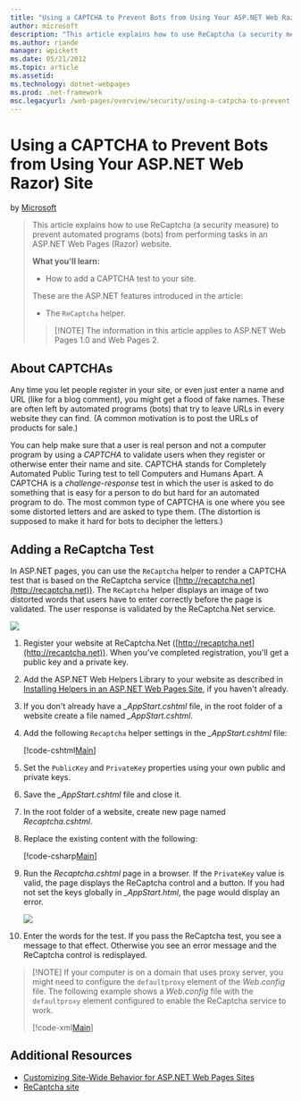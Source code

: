 ```yaml
---
title: "Using a CAPTCHA to Prevent Bots from Using Your ASP.NET Web Razor) Site | Microsoft Docs"
author: microsoft
description: "This article explains how to use ReCaptcha (a security measure) to prevent automated programs (bots) from performing tasks in an ASP.NET Web Pages (Razor) we..."
ms.author: riande
manager: wpickett
ms.date: 05/21/2012
ms.topic: article
ms.assetid: 
ms.technology: dotnet-webpages
ms.prod: .net-framework
msc.legacyurl: /web-pages/overview/security/using-a-catpcha-to-prevent-automated-programs-bots-from-using-your-aspnet-web-site
---
```

Using a CAPTCHA to Prevent Bots from Using Your ASP.NET Web Razor) Site
====================
by [Microsoft](https://github.com/microsoft)

> This article explains how to use ReCaptcha (a security measure) to prevent automated programs (bots) from performing tasks in an ASP.NET Web Pages (Razor) website.
> 
> **What you'll learn:** 
> 
> - How to add a CAPTCHA test to your site.
> 
> These are the ASP.NET features introduced in the article:
> 
> - The `ReCaptcha` helper.
> 
> > [!NOTE] The information in this article applies to ASP.NET Web Pages 1.0 and Web Pages 2.


## About CAPTCHAs

Any time you let people register in your site, or even just enter a name and URL (like for a blog comment), you might get a flood of fake names. These are often left by automated programs (bots) that try to leave URLs in every website they can find. (A common motivation is to post the URLs of products for sale.)

You can help make sure that a user is real person and not a computer program by using a *CAPTCHA* to validate users when they register or otherwise enter their name and site. CAPTCHA stands for Completely Automated Public Turing test to tell Computers and Humans Apart. A CAPTCHA is a *challenge-response* test in which the user is asked to do something that is easy for a person to do but hard for an automated program to do. The most common type of CAPTCHA is one where you see some distorted letters and are asked to type them. (The distortion is supposed to make it hard for bots to decipher the letters.)

## Adding a ReCaptcha Test

In ASP.NET pages, you can use the `ReCaptcha` helper to render a CAPTCHA test that is based on the ReCaptcha service ([http://recaptcha.net](http://recaptcha.net)). The `ReCaptcha` helper displays an image of two distorted words that users have to enter correctly before the page is validated. The user response is validated by the ReCaptcha.Net service.

![](using-a-catpcha-to-prevent-automated-programs-bots-from-using-your-aspnet-web-site/_static/image1.jpg)

1. Register your website at ReCaptcha.Net ([http://recaptcha.net](http://recaptcha.net)). When you've completed registration, you'll get a public key and a private key.
2. Add the ASP.NET Web Helpers Library to your website as described in [Installing Helpers in an ASP.NET Web Pages Site](https://go.microsoft.com/fwlink/?LinkId=252372), if you haven't already.
3. If you don't already have a *\_AppStart.cshtml* file, in the root folder of a website create a file named *\_AppStart.cshtml*.
4. Add the following `Recaptcha` helper settings in the *\_AppStart.cshtml* file: 

    [!code-cshtml[Main](using-a-catpcha-to-prevent-automated-programs-bots-from-using-your-aspnet-web-site/samples/sample1.cshtml?highlight=6-7)]
5. Set the `PublicKey` and `PrivateKey` properties using your own public and private keys.
6. Save the *\_AppStart.cshtml* file and close it.
7. In the root folder of a website, create new page named *Recaptcha.cshtml*.
8. Replace the existing content with the following: 

    [!code-csharp[Main](using-a-catpcha-to-prevent-automated-programs-bots-from-using-your-aspnet-web-site/samples/sample2.cs)]
9. Run the *Recaptcha.cshtml* page in a browser. If the `PrivateKey` value is valid, the page displays the ReCaptcha control and a button. If you had not set the keys globally in *\_AppStart.html*, the page would display an error. 

    ![](using-a-catpcha-to-prevent-automated-programs-bots-from-using-your-aspnet-web-site/_static/image1.png)
10. Enter the words for the test. If you pass the ReCaptcha test, you see a message to that effect. Otherwise you see an error message and the ReCaptcha control is redisplayed.

> [!NOTE] If your computer is on a domain that uses proxy server, you might need to configure the `defaultproxy` element of the *Web.config* file. The following example shows a *Web.config* file with the `defaultproxy` element configured to enable the ReCaptcha service to work.
> 
> [!code-xml[Main](using-a-catpcha-to-prevent-automated-programs-bots-from-using-your-aspnet-web-site/samples/sample3.xml)]


<a id="Additional_Resources"></a>
## Additional Resources


- [Customizing Site-Wide Behavior for ASP.NET Web Pages Sites](https://go.microsoft.com/fwlink/?LinkId=202906)
- [ReCaptcha site](https://www.google.com/recaptcha)